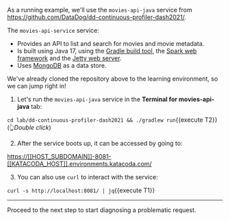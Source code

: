 As a running example, we'll use the `movies-api-java` service from
<https://github.com/DataDog/dd-continuous-profiler-dash2021/>.

The `movies-api-service` service:

* Provides an API to list and search for movies and movie metadata.
* Is built using Java 17, using the [Gradle build tool](https://gradle.org/), the [Spark web framework](https://sparkjava.com/) and the
[Jetty web server](https://www.eclipse.org/jetty/).
* Uses [MongoDB](https://www.mongodb.com/) as a data store.

We've already cloned the repository above to the learning environment, so we can jump right in!

1. Let's run the `movies-api-java` service in the **Terminal for movies-api-java** tab:

  `cd lab/dd-continuous-profiler-dash2021 && ./gradlew run`{{execute T2}} (👆_Double click_)

2. After the service boots up, it can be accessed by going to:

  <https://[[HOST_SUBDOMAIN]]-8081-[[KATACODA_HOST]].environments.katacoda.com/>

3. You can also use `curl` to interact with the service:

  `curl -s http://localhost:8081/ | jq`{{execute T1}}

---

Proceed to the next step to start diagnosing a problematic request.
